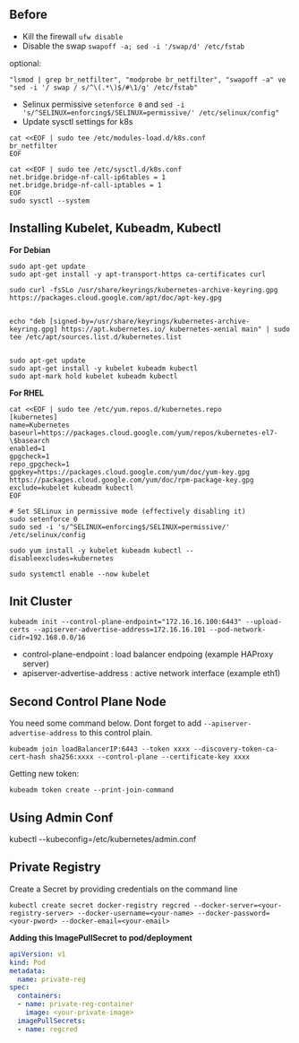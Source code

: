 ## Before


* Kill the firewall `ufw disable`
* Disable the swap `swapoff -a; sed -i '/swap/d' /etc/fstab`

optional:
```
"lsmod | grep br_netfilter", "modprobe br_netfilter", "swapoff -a" ve "sed -i '/ swap / s/^\(.*\)$/#\1/g' /etc/fstab"
```

* Selinux permissive `setenforce 0` and `sed -i 's/^SELINUX=enforcing$/SELINUX=permissive/' /etc/selinux/config"`
* Update sysctl settings for k8s
```
cat <<EOF | sudo tee /etc/modules-load.d/k8s.conf
br_netfilter
EOF

cat <<EOF | sudo tee /etc/sysctl.d/k8s.conf
net.bridge.bridge-nf-call-ip6tables = 1
net.bridge.bridge-nf-call-iptables = 1
EOF
sudo sysctl --system
```


## Installing Kubelet, Kubeadm, Kubectl

__For Debian__
```
sudo apt-get update
sudo apt-get install -y apt-transport-https ca-certificates curl

sudo curl -fsSLo /usr/share/keyrings/kubernetes-archive-keyring.gpg https://packages.cloud.google.com/apt/doc/apt-key.gpg


echo "deb [signed-by=/usr/share/keyrings/kubernetes-archive-keyring.gpg] https://apt.kubernetes.io/ kubernetes-xenial main" | sudo tee /etc/apt/sources.list.d/kubernetes.list


sudo apt-get update
sudo apt-get install -y kubelet kubeadm kubectl
sudo apt-mark hold kubelet kubeadm kubectl
```

__For RHEL__
```
cat <<EOF | sudo tee /etc/yum.repos.d/kubernetes.repo
[kubernetes]
name=Kubernetes
baseurl=https://packages.cloud.google.com/yum/repos/kubernetes-el7-\$basearch
enabled=1
gpgcheck=1
repo_gpgcheck=1
gpgkey=https://packages.cloud.google.com/yum/doc/yum-key.gpg https://packages.cloud.google.com/yum/doc/rpm-package-key.gpg
exclude=kubelet kubeadm kubectl
EOF

# Set SELinux in permissive mode (effectively disabling it)
sudo setenforce 0
sudo sed -i 's/^SELINUX=enforcing$/SELINUX=permissive/' /etc/selinux/config

sudo yum install -y kubelet kubeadm kubectl --disableexcludes=kubernetes

sudo systemctl enable --now kubelet
```

## Init Cluster

```
kubeadm init --control-plane-endpoint="172.16.16.100:6443" --upload-certs --apiserver-advertise-address=172.16.16.101 --pod-network-cidr=192.168.0.0/16
```

* control-plane-endpoint : load balancer endpoing (example HAProxy server)
*  apiserver-advertise-address : active network interface (example eth1)

## Second Control Plane Node

You need some command below. Dont forget to add `--apiserver-advertise-address` to this control plain.

```
kubeadm join loadBalancerIP:6443 --token xxxx --discovery-token-ca-cert-hash sha256:xxxx --control-plane --certificate-key xxxx
```

Getting new token:
```
kubeadm token create --print-join-command

```

## Using Admin Conf
kubectl --kubeconfig=/etc/kubernetes/admin.conf

## Private Registry
Create a Secret by providing credentials on the command line 
```
kubectl create secret docker-registry regcred --docker-server=<your-registry-server> --docker-username=<your-name> --docker-password=<your-pword> --docker-email=<your-email>
```
__Adding this ImagePullSecret to pod/deployment__
```yaml
apiVersion: v1
kind: Pod
metadata:
  name: private-reg
spec:
  containers:
  - name: private-reg-container
    image: <your-private-image>
  imagePullSecrets:
  - name: regcred
  ```

